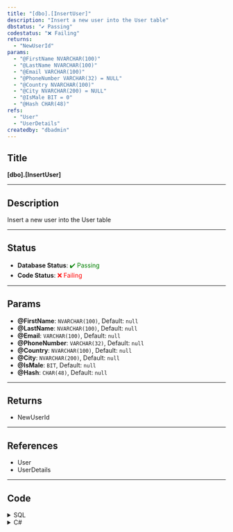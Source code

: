 ```yaml
---
title: "[dbo].[InsertUser]"
description: "Insert a new user into the User table"
dbstatus: "✔️ Passing"
codestatus: "❌ Failing"
returns: 
  - "NewUserId"
params: 
  - "@FirstName NVARCHAR(100)"
  - "@LastName NVARCHAR(100)"
  - "@Email VARCHAR(100)"
  - "@PhoneNumber VARCHAR(32) = NULL"
  - "@Country NVARCHAR(100)"
  - "@City NVARCHAR(200) = NULL"
  - "@IsMale BIT = 0"
  - "@Hash CHAR(48)"
refs: 
  - "User"
  - "UserDetails"
createdby: "dbadmin"
---
```


## Title
**[dbo].[InsertUser]**

---

## Description
Insert a new user into the User table

---

## Status
- **Database Status**: <span style="color: green;">✔️ Passing</span>
- **Code Status**: <span style="color: red;">❌ Failing</span>

---

## Params
- **@FirstName**: `NVARCHAR(100)`, Default: `null`
- **@LastName**: `NVARCHAR(100)`, Default: `null`
- **@Email**: `VARCHAR(100)`, Default: `null`
- **@PhoneNumber**: `VARCHAR(32)`, Default: `null`
- **@Country**: `NVARCHAR(100)`, Default: `null`
- **@City**: `NVARCHAR(200)`, Default: `null`
- **@IsMale**: `BIT`, Default: `null`
- **@Hash**: `CHAR(48)`, Default: `null`

---


## Returns
- NewUserId

---


## References
- User
- UserDetails

---

## Code

<details>
<summary>SQL</summary>

~~~~sql
CREATE PROCEDURE [dbo].[InsertUser]
    @FirstName NVARCHAR(100),
    @LastName NVARCHAR(100),
    @Email VARCHAR(100),
    @PhoneNumber VARCHAR(32) = NULL,
    @Country NVARCHAR(100),
    @City NVARCHAR(200) = NULL,
    @IsMale BIT = 0,
    @Hash CHAR(48)
AS
BEGIN
    SET NOCOUNT ON;

    

    INSERT INTO [dbo].[User] (FirstName, LastName, Email, PhoneNumber, Country, City)
    VALUES (@FirstName, @LastName, @Email, @PhoneNumber, @Country, @City);

    DECLARE @NewUserId INT = SCOPE_IDENTITY();

    INSERT INTO [dbo].[UserDetails] (UserId, IsMale, Hash, CreatedDate, LastChangeDate, LastLoginAttempt, LastLoginDate, FailedLoginAttemptsCount)
    VALUES (@NewUserId, @IsMale, @Hash, GETUTCDATE(), GETUTCDATE(), NULL, NULL, 0);

    SELECT @NewUserId;
END;

GO 
~~~~
</details>

<details>
<summary>C#</summary>

~~~~cs
code coming soon...
~~~~
</details>
